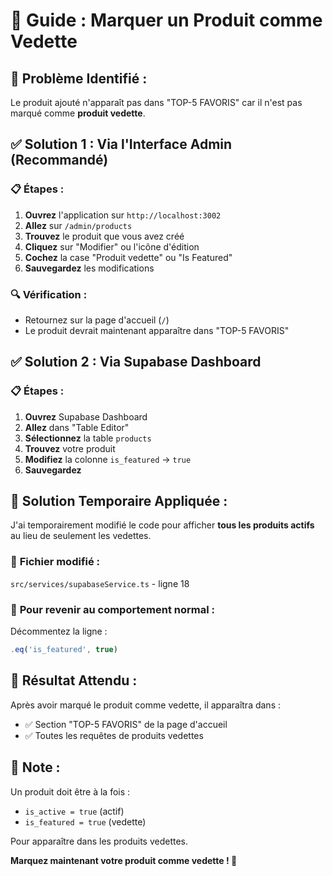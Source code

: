 # 🌟 Guide : Marquer un Produit comme Vedette

## 🚨 **Problème Identifié :**
Le produit ajouté n'apparaît pas dans "TOP-5 FAVORIS" car il n'est pas marqué comme **produit vedette**.

## ✅ **Solution 1 : Via l'Interface Admin** (Recommandé)

### 📋 **Étapes :**
1. **Ouvrez** l'application sur `http://localhost:3002`
2. **Allez** sur `/admin/products`
3. **Trouvez** le produit que vous avez créé
4. **Cliquez** sur "Modifier" ou l'icône d'édition
5. **Cochez** la case "Produit vedette" ou "Is Featured"
6. **Sauvegardez** les modifications

### 🔍 **Vérification :**
- Retournez sur la page d'accueil (`/`)
- Le produit devrait maintenant apparaître dans "TOP-5 FAVORIS"

## ✅ **Solution 2 : Via Supabase Dashboard**

### 📋 **Étapes :**
1. **Ouvrez** Supabase Dashboard
2. **Allez** dans "Table Editor"
3. **Sélectionnez** la table `products`
4. **Trouvez** votre produit
5. **Modifiez** la colonne `is_featured` → `true`
6. **Sauvegardez**

## 🔧 **Solution Temporaire Appliquée :**

J'ai temporairement modifié le code pour afficher **tous les produits actifs** au lieu de seulement les vedettes.

### 📁 **Fichier modifié :**
`src/services/supabaseService.ts` - ligne 18

### 🔄 **Pour revenir au comportement normal :**
Décommentez la ligne :
```typescript
.eq('is_featured', true)
```

## 🎯 **Résultat Attendu :**
Après avoir marqué le produit comme vedette, il apparaîtra dans :
- ✅ Section "TOP-5 FAVORIS" de la page d'accueil
- ✅ Toutes les requêtes de produits vedettes

## 📝 **Note :**
Un produit doit être à la fois :
- `is_active = true` (actif)
- `is_featured = true` (vedette)

Pour apparaître dans les produits vedettes.

**Marquez maintenant votre produit comme vedette ! 🌟**
